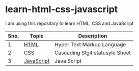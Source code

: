 # learn-html-css-javascript

I am using this repositary to learn HTML, CSS and JavaScript

|Sno.|Topic|Description|
|--- |  --- | ---|
|1 |[HTML](documentation/HTML/html.md) | Hyper Text Markup Language|
|2|[CSS](#CSS)|Cascading Stgit statusyle Sheet|
|3|[JavaScript](documentation/javascript.md)|Java Script|
